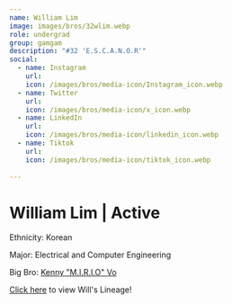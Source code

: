 ```yaml
---
name: William Lim
image: images/bros/32wlim.webp
role: undergrad
group: gamgam
description: "#32 'E.S.C.A.N.O.R'"
social: 
  - name: Instagram
    url: 
    icon: /images/bros/media-icon/Instagram_icon.webp
  - name: Twitter
    url:
    icon: /images/bros/media-icon/x_icon.webp
  - name: LinkedIn
    url: 
    icon: /images/bros/media-icon/linkedin_icon.webp
  - name: Tiktok
    url: 
    icon: /images/bros/media-icon/tiktok_icon.webp
            
---
```


# William Lim | Active
Ethnicity: Korean

Major: Electrical and Computer Engineering

Big Bro: [Kenny "M.I.R.I.O" Vo](12kvo)

[Click here](/ujis/) to view Will's Lineage!